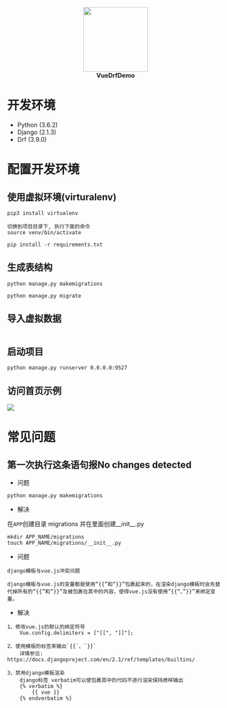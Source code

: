 <div align="center">
  <img src="http://47.94.172.250:33334/static/frontend/head_portrait/logo@2x.png?t=1542252961.100895" width="150px">
  <br>
  <strong>VueDrfDemo</strong>
</div>

# 开发环境

* Python (3.6.2)
* Django (2.1.3)
* Drf (3.9.0)

# 配置开发环境

## 使用虚拟环境(virturalenv)

```
pip3 install virtualenv

切换到项目目录下, 执行下面的命令
source venv/bin/activate

pip install -r requirements.txt

```

## 生成表结构

```
python manage.py makemigrations

python manage.py migrate
```

## 导入虚拟数据

```

```

## 启动项目

```
python manage.py runserver 0.0.0.0:9527
```

## 访问首页示例

<img src="http://47.94.172.250:33334/static/frontend/index/71D4E9C7-37A2-4F60-AC98-485361832AA8_1543401343.9106383.jpeg">

# 常见问题

## 第一次执行这条语句报No changes detected

* 问题

```
python manage.py makemigrations
```

* 解决

在`APP`创建目录 migrations 并在里面创建__init__.py
```
mkdir APP_NAME/migrations
touch APP_NAME/migrations/__init__.py
```

* 问题

```
django模板与vue.js冲突问题

django模板与vue.js的变量都是使用“{{”和“}}”包裹起来的，在渲染django模板时会先替代掉所有的“{{”和“}}”及被包裹在其中的内容，使得vue.js没有使用”{{“、”}}”来绑定变量。

```

* 解决

```
1、修改vue.js的默认的绑定符号
    Vue.config.delimiters = ["[[", "]]"];
    
2、使用模板的标签来输出`{{`、`}}`
    详情参见: https://docs.djangoproject.com/en/2.1/ref/templates/builtins/
    
3、禁用django模板渲染
    django标签 verbatim可以使包裹其中的代码不进行渲染保持原样输出
    {% verbatim %}
        {{ vue }}
    {% endverbatim %}
```


